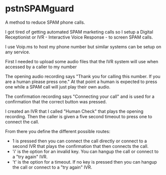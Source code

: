 # pstnSPAMguard
A method to reduce SPAM phone calls.

I got tired of getting automated SPAM marketing calls so I setup a Digital Receptionist or IVR - Interactive Voice Response - to screen SPAM calls.

I use Voip.ms to host my phone number but similar systems can be setup on any service.

First I needed to upload some audio files that the IVR system will use when accessed by a caller to my number 

The opening audio recording says "Thank you for calling this number. If you are a human please press one." At that point a human is expected to press one while a SPAM call will just play their own audio.

The confirmation recording says "Connecting your call" and is used for a confirmation that the correct button was pressed.

I created an IVR that I called "Human Check" that plays the opening recording. Then the caller is given a five second timeout to press one to connect the call.

From there you define the different possible routes:
- 1 is pressed then you can connect the call directly or connect to a second IVR that plays the confirmation that then connects the call.
- 'i' is the option for an invalid key. You can hangup the call or connect to a "try again" IVR.
- 't' is the option for a timeout. If no key is pressed then you can hangup the call or connect to a "try again" IVR.
